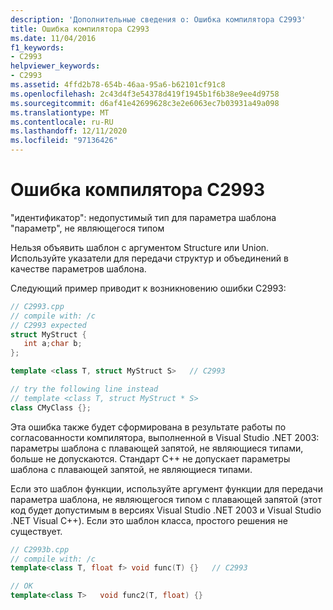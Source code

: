 ```yaml
---
description: 'Дополнительные сведения о: Ошибка компилятора C2993'
title: Ошибка компилятора C2993
ms.date: 11/04/2016
f1_keywords:
- C2993
helpviewer_keywords:
- C2993
ms.assetid: 4ffd2b78-654b-46aa-95a6-b62101cf91c8
ms.openlocfilehash: 2c43d4f3e54378d419f1945b1f6b38e9ee4d9758
ms.sourcegitcommit: d6af41e42699628c3e2e6063ec7b03931a49a098
ms.translationtype: MT
ms.contentlocale: ru-RU
ms.lasthandoff: 12/11/2020
ms.locfileid: "97136426"
---
```

# <a name="compiler-error-c2993"></a>Ошибка компилятора C2993

"идентификатор": недопустимый тип для параметра шаблона "параметр", не являющегося типом

Нельзя объявить шаблон с аргументом Structure или Union. Используйте указатели для передачи структур и объединений в качестве параметров шаблона.

Следующий пример приводит к возникновению ошибки C2993:

```cpp
// C2993.cpp
// compile with: /c
// C2993 expected
struct MyStruct {
   int a;char b;
};

template <class T, struct MyStruct S>   // C2993

// try the following line instead
// template <class T, struct MyStruct * S>
class CMyClass {};
```

Эта ошибка также будет сформирована в результате работы по согласованности компилятора, выполненной в Visual Studio .NET 2003: параметры шаблона с плавающей запятой, не являющиеся типами, больше не допускаются. Стандарт C++ не допускает параметры шаблона с плавающей запятой, не являющиеся типами.

Если это шаблон функции, используйте аргумент функции для передачи параметра шаблона, не являющегося типом с плавающей запятой (этот код будет допустимым в версиях Visual Studio .NET 2003 и Visual Studio .NET Visual C++). Если это шаблон класса, простого решения не существует.

```cpp
// C2993b.cpp
// compile with: /c
template<class T, float f> void func(T) {}   // C2993

// OK
template<class T>   void func2(T, float) {}
```
